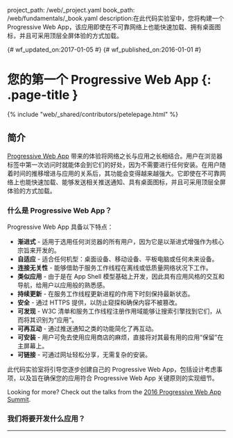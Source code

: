 project_path: /web/_project.yaml book_path: /web/fundamentals/_book.yaml description:在此代码实验室中，您将构建一个 Progressive Web App，该应用即使在不可靠网络上也能快速加载、拥有桌面图标，并且可采用顶层全屏体验的方式加载。

{# wf_updated_on:2017-01-05 #} {# wf_published_on:2016-01-01 #}

# 您的第一个 Progressive Web App {: .page-title }

{% include "web/_shared/contributors/petelepage.html" %}

## 简介

[Progressive Web App](/web/progressive-web-apps) 带来的体验将网络之长与应用之长相结合。用户在浏览器标签中第一次访问时就能体会到它们的好处，因为不需要进行任何安装。在用户随着时间的推移增进与应用的关系后，其功能会变得越来越强大。它即使在不可靠网络上也能快速加载、能够发送相关推送通知、具有桌面图标，并且可采用顶层全屏体验的方式加载。

### 什么是 Progressive Web App？

Progressive Web App 具备以下特点：

* **渐进式** - 适用于选用任何浏览器的所有用户，因为它是以渐进式增强作为核心宗旨来开发的。
* **自适应** - 适合任何机型：桌面设备、移动设备、平板电脑或任何未来设备。
* **连接无关性** - 能够借助于服务工作线程在离线或低质量网络状况下工作。
* **类似应用** - 由于是在 App Shell 模型基础上开发，因此具有应用风格的交互和导航，给用户以应用般的熟悉感。
* **持续更新** - 在服务工作线程更新进程的作用下时刻保持最新状态。
* **安全** - 通过 HTTPS 提供，以防止窥探和确保内容不被篡改。
* **可发现** - W3C 清单和服务工作线程注册作用域能够让搜索引擎找到它们，从而将其识别为“应用”。
* **可再互动** - 通过推送通知之类的功能简化了再互动。
* **可安装** - 用户可免去使用应用商店的麻烦，直接将对其最有用的应用“保留”在主屏幕上。
* **可链接** - 可通过网址轻松分享，无需复杂的安装。

此代码实验室将引导您逐步创建自己的 Progressive Web App，包括设计考虑事项，以及旨在确保您的应用符合 Progressive Web App 关键原则的实现细节。<aside class="key-point">

<p>Looking for more? Check out the talks from the  <a href="https://www.youtube.com/playlist?list=PLNYkxOF6rcIAWWNR_Q6eLPhsyx6VvYjVb">2016 Progressive Web App Summit</a>.</p>

</aside> 

### 我们将要开发什么应用？

<table>
  <p>
    <tr>
      <td colspan="1" rowspan="1">
        </p>

<p>In this codelab, you're going to build a Weather web app using Progressive Web App techniques. Your app will:</p>

        
        <ul>
          
<li>Utilize and demonstrate the above principles of Progressive Web Apps.</li>
<li>Use live weather data.</li>
          
          <li>
            
<p>Provide app-like interactions to allow the user to add cities.</p>
</td><td colspan="1" rowspan="1">
              </li> </ul>

<p><img src="img/166c3b4982e4a0ad.png" alt="166c3b4982e4a0ad.png"></p>

              
              <p>
                </td> </tr>
              </p></table> 
              
              <h3>
                您将学习的内容
              </h3>
              
              <ul>
                <li>
                  <strong>渐进式</strong> - 我们将自始至终使用渐进式增强。
                </li>
                <li>
                  <strong>自适应</strong> - 我们将确保它适合任何机型。
                </li>
                <li>
                  <strong>连接</strong>无关性 - 我们将通过服务工作线程缓存 App Shell。
                </li>
              </ul>
              
              <h3>
                您需具备的条件
              </h3>
              
              <ul>
                <li>
                  如何利用“App Shell”方法设计和构建应用
                </li>
                <li>
                  如何让您的应用能够离线工作
                </li>
                <li>
                  <a href="https://github.com/googlecodelabs/your-first-pwapp/archive/master.zip">The sample code</a>
                </li>
                <li>
                  A text editor
                </li>
                <li>
                  Basic knowledge of HTML, CSS, JavaScript, and <a href="https://developer.chrome.com/devtools">Chrome DevTools</a>
                </li>
              </ul>
              
              <p>
                在此代码实验室中，您将会利用 Progressive Web App 技术来开发一款天气网络应用。 我们来看看 Progressive Web App 的属性：
              </p>
              
              <h2>
                设置
              </h2>
              
              <h3>
                下载代码
              </h3>
              
              <p>
                此代码实验室重点介绍 Progressive Web App。这里不详细介绍无关的概念和代码块，也不提供这些内容供您简单复制和粘贴。
              </p>
              
              <p>
                <a href="https://github.com/googlecodelabs/your-first-pwapp/archive/master.zip">Download source code</a>
              </p>
              
              <p>
                Unpack the downloaded zip file. This will unpack a root folder (<code>your-first-pwapp-master</code>), which contains one folder for each step of this codelab, along with all of the resources you will need.
              </p>
              
              <p>
                解压下载的 zip 文件。这将解压根文件夹 (<code>your-first-pwapp-master</code>)，其中包含此代码实验室的每个步骤的对应文件夹，以及您需要的所有资源。
              </p>
              
              <h3>
                安装并验证网络服务器
              </h3>
              
              <p>
                <code>step-NN</code> 文件夹包含此代码实验室的每个步骤所需的结束状态。这些文件夹供您参考。我们将在一个名为 <code>work</code> 的目录中完成所有的编码工作。
              </p>
              
              <p>
                <a href="https://chrome.google.com/webstore/detail/web-server-for-chrome/ofhbbkphhbklhfoeikjpcbhemlocgigb">Install Web Server for Chrome</a>
              </p>
              
              <p>
                After installing the Web Server for Chrome app, click on the Apps shortcut on the bookmarks bar:
              </p>
              
              <p>
                <img src="img/9efdf0d1258b78e4.png" alt="9efdf0d1258b78e4.png" />
              </p><aside class="key-point">

<p>More help:  <a href="https://support.google.com/chrome_webstore/answer/3060053">Add and open Chrome apps</a></p>

</aside> 
              
              <p>
                In the ensuing window, click on the Web Server icon:
              </p>
              
              <p>
                <img src="img/dc07bbc9fcfe7c5b.png" alt="dc07bbc9fcfe7c5b.png" />
              </p>
              
              <p>
                You'll see this dialog next, which allows you to configure your local web server:
              </p>
              
              <p>
                <img src="img/433870360ad308d4.png" alt="433870360ad308d4.png" />
              </p>
              
              <p>
                Click the <strong>choose folder</strong> button, and select the <code>work</code> folder. This will enable you to serve your work in progress via the URL highlighted in the web server dialog (in the <strong>Web Server URL(s)</strong> section).
              </p>
              
              <p>
                点击 <strong>choose folder</strong> 按钮，然后选择 <code>work</code> 文件夹。这样您就可以通过网络服务器对话框（在 <strong>Web Server URL(s)</strong> 部分）中突出显示的网址为正在进行的工作提供支持。
              </p>
              
              <p>
                <img src="img/39b4e0371e9703e6.png" alt="39b4e0371e9703e6.png" />
              </p>
              
              <p>
                Then stop and restart the server by sliding the toggle labeled "Web Server: STARTED" to the left and then back to the right.
              </p>
              
              <p>
                <img src="img/daefd30e8a290df5.png" alt="daefd30e8a290df5.png" />
              </p>
              
              <p>
                Now visit your work site in your web browser (by clicking on the highlighted Web Server URL) and you should see a page that looks like this:
              </p>
              
              <p>
                <img src="img/aa64e93e8151b642.png" alt="aa64e93e8151b642.png" />
              </p>
              
              <p>
                This app is not yet doing anything interesting - so far, it's just a minimal skeleton with a spinner we're using to verify your web server functionality. We'll add functionality and UI features in subsequent steps.
              </p><aside class="key-point">

<p>From this point forward, all testing/verification (e.g. the<strong> Test It Out</strong> sections in subsequent steps) should be performed using this web server setup.</p>

</aside> 
              
              <h2>
                构建 App Shell
              </h2>
              
              <h3>
                什么是 App Shell？
              </h3>
              
              <p>
                显然，此应用还没有做任何有趣的事情 - 目前，它只是一个最小的主干，我们使用其中的微调框验证网络服务器的功能。我们会在接下来的步骤中添加功能和 UI 功能。
              </p>
              
              <p>
                App Shell 是驱动 Progressive Web App 用户界面所需的最小的 HTML、CSS 和 JavaScript，是确保获得可靠而又出色性能的组件之一。它的第一次加载速度非常快，并且能够立即缓存。“缓存”意味着 Shell 文件一旦通过网络完成加载，就会保存到本地设备中。以后每当用户打开应用时，就会自动从本地设备的缓存中打开 Shell 文件，这样应用就能超快启动。
              </p>
              
              <p>
                App Shell 架构将核心应用基础架构和 UI 与数据分离。所有 UI 和基础架构都利用服务工作线程缓存在本地，这样在后续加载时，Progressive Web App 只需检索必要的数据，而不必加载所有内容。
              </p>
              
              <p>
                <img src="img/156b5e3cc8373d55.png" alt="156b5e3cc8373d55.png" />
              </p>
              
              <p>
                换个说法，App Shell 就类似于您在开发本机应用时需要向应用商店发布的一组代码。它是让您的应用成功起步所需的核心组件，但可能并不包含数据。
              </p>
              
              <h3>
                为何采用 App Shell 架构？
              </h3>
              
              <p>
                采用 App Shell 架构可令您专注于提高速度，从而赋予您的 Progressive Web App 类似于本机应用的特性：即时加载和定期更新，并且根本无需借助应用商店。
              </p>
              
              <h3>
                设计 App Shell
              </h3>
              
              <p>
                第一步是将设计细分成其核心组件。
              </p>
              
              <p>
                问问自己：
              </p>
              
              <ul>
                <li>
                  Chrome 52 或更高版本
                </li>
                <li>
                  <a href="https://chrome.google.com/webstore/detail/web-server-for-chrome/ofhbbkphhbklhfoeikjpcbhemlocgigb">Web Server for Chrome</a>，或者使用您自己选择的网络服务器
                </li>
                <li>
                  示例代码
                </li>
              </ul>
              
              <p>
                我们将创建一个天气应用，将其作为我们的第一个 Progressive Web App。其关键组件将包括：
              </p>
              
              <table>
                <p>
                  <tr>
                    <td colspan="1" rowspan="1">
                      </p> 
                      
                      <ul>
                        
<li>Header with a title, and add/refresh buttons</li>
<li>Container for forecast cards</li>
<li>A forecast card template</li>
<li>A dialog box for adding new cities</li>
                        
                        <li>
                          
<p>A loading indicator</p>
</td><td colspan="1" rowspan="1">
                            </li> </ul>

<p><img src="img/166c3b4982e4a0ad.png" alt="166c3b4982e4a0ad.png"></p>

                            
                            <p>
                              </td> </tr>
                            </p></table> 
                            
                            <p>
                              设计更复杂的应用时，首次加载所不需要的内容可稍后请求，然后缓存起来以供日后使用。例如，我们可以将“New City”对话框的加载推迟到完成了首次加载体验并且有一些空闲周期之时。
                            </p>
                            
                            <h2>
                              实现 App Shell
                            </h2>
                            
                            <p>
                              启动任何项目都有多种方法，我们一般建议使用 Web Starter Kit。但在此情况下，为使我们的项目尽可能简单并侧重于 Progressive Web App，我们为您提供了所需的全部资源。
                            </p>
                            
                            <h3>
                              为 App Shell 创建 HTML
                            </h3>
                            
                            <p>
                              现在，我们将添加在<a href="/web/fundamentals/getting-started/your-first-progressive-web-app/step-01">构建 App Shell</a>中讨论过的核心组件。
                            </p>
                            
                            <p>
                              切记，关键组件将包括：
                            </p>
                            
                            <ul>
                              <li>
                                哪些内容需要立即呈现在屏幕上？
                              </li>
                              <li>
                                还有哪些其他 UI 组件对我们的应用很重要？
                              </li>
                              <li>
                                App Shell 需要哪些支持资源？例如图像、JavaScript、样式等。
                              </li>
                              <li>
                                A dialog for adding new cities
                              </li>
                              <li>
                                A loading indicator
                              </li>
                            </ul>
                            
                            <p>
                              <code>work</code> 目录中已有的 <code>index.html</code> 文件类似于以下内容（这是实际内容的子集，请不要将此代码复制到您的文件中）：
                            </p>
                            
                            <pre><code>&lt;!DOCTYPE html&gt;
&lt;html&gt;
&lt;head&gt;
  &lt;meta charset="utf-8"&gt;
  &lt;meta http-equiv="X-UA-Compatible" content="IE=edge"&gt;
  &lt;meta name="viewport" content="width=device-width, initial-scale=1.0"&gt;
  &lt;title&gt;Weather PWA&lt;/title&gt;
  &lt;link rel="stylesheet" type="text/css" href="styles/inline.css"&gt;
&lt;/head&gt;
&lt;body&gt;
  &lt;header class="header"&gt;
    &lt;h1 class="header__title"&gt;Weather PWA&lt;/h1&gt;
    &lt;button id="butRefresh" class="headerButton"&gt;&lt;/button&gt;
    &lt;button id="butAdd" class="headerButton"&gt;&lt;/button&gt;
  &lt;/header&gt;

  &lt;main class="main"&gt;
    &lt;div class="card cardTemplate weather-forecast" hidden&gt;
    . . .
    &lt;/div&gt;
  &lt;/main&gt;

  &lt;div class="dialog-container"&gt;
  . . .
  &lt;/div&gt;

  &lt;div class="loader"&gt;
    &lt;svg viewBox="0 0 32 32" width="32" height="32"&gt;
      &lt;circle id="spinner" cx="16" cy="16" r="14" fill="none"&gt;&lt;/circle&gt;
    &lt;/svg&gt;
  &lt;/div&gt;

  &lt;!-- Insert link to app.js here --&gt;
&lt;/body&gt;
&lt;/html&gt;
</code></pre>
                            
                            <p>
                              请注意，默认情况下，加载器可见。这可以确保用户在网页加载时立即看到加载器，从而让他们清楚地知道，内容正在加载。
                            </p>
                            
                            <p>
                              为节省时间，我们已经创建了样式表供您使用。
                            </p><aside class="key-point">

<p>We've given you the markup and styles to save you some time and make sure you're starting on a solid foundation. In the next section, you'll have an opportunity to write your own code.</p>

</aside> 
                            
                            <h3>
                              连接关键 JavaScript 应用代码
                            </h3>
                            
                            <p>
                              既然 UI 已大部分准备就绪，现在可以着手连接代码，让一切运转起来。与 App Shell 的其余部分一样，对于哪些代码需要成为关键体验的组成部分，以及哪些代码可以延后加载，要有清醒的认识。
                            </p>
                            
                            <p>
                              您的工作目录同时已包含应用代码 (<code>scripts/app.js</code>)，您将在其中找到以下内容：
                            </p>
                            
                            <ul>
                              <li>
                                标头，其中包含标题和添加/刷新按钮
                              </li>
                              <li>
                                预报卡片容器
                              </li>
                              <li>
                                预报卡片模板
                              </li>
                              <li>
                                用于添加新城市的对话框
                              </li>
                              <li>
                                加载指示器
                              </li>
                              <li>
                                Some fake data (<code>initialWeatherForecast</code>) you can use to quickly test how things render.
                              </li>
                            </ul>
                            
                            <h3>
                              测试
                            </h3>
                            
                            <p>
                              既然您已添加了核心 HTML、样式和 JavaScript，是时候试用一下应用了。
                            </p>
                            
                            <p>
                              为了了解虚假天气数据是如何渲染的，请取消对您的 <code>index.html</code> 文件底部的以下行的注释：
                            </p>
                            
                            <pre><code>&lt;!--&lt;script src="scripts/app.js" async&gt;&lt;/script&gt;--&gt;
</code></pre>
                            
                            <p>
                              接下来，取消对您的 <code>app.js</code> 文件底部的以下行的注释：
                            </p>
                            
                            <pre><code>// app.updateForecastCard(initialWeatherForecast);
</code></pre>
                            
                            <p>
                              重新加载您的应用。结果会是格式完美（尽管虚假，您可以按日期分辨）预报卡片，其中已禁用微调框，如下所示：
                            </p>
                            
                            <p>
                              <img src="img/166c3b4982e4a0ad.png" alt="166c3b4982e4a0ad.png" />
                            </p>
                            
                            <p>
                              <a href="https://weather-pwa-sample.firebaseapp.com/step-04/">链接</a>
                            </p>
                            
                            <p>
                              对其进行测试并验证它可以如期工作后，您就可以重新使用虚假数据移除对 <code>app.updateForecastCard</code> 的调用了。我们只有在确保所有事情都能如期工作时才需要它。
                            </p>
                            
                            <h2>
                              从快速首次加载开始
                            </h2>
                            
                            <p>
                              Progressive Web App 应启动迅速，并且立即就能使用。在目前状态下，我们的天气应用虽启动迅速，却无法使用，因为没有任何数据。我们可以发出 AJAX 请求来获取该数据，但那会额外增加一个请求，使首次加载时间变得更长。可以改为在首次加载时提供真实数据。
                            </p>
                            
                            <h3>
                              注入天气预报数据
                            </h3>
                            
                            <p>
                              在此代码实验室中，我们将模拟服务器将天气预报直接注入 JavaScript 中，但在生产应用中，最新天气预报数据将由服务器根据用户的 IP 地址地理定位进行注入。
                            </p>
                            
                            <p>
                              代码已经包含我们即将注入的数据。这就是我们之前的步骤中使用的 <code>initialWeatherForecast</code>。
                            </p>
                            
                            <h3>
                              区分首次运行
                            </h3>
                            
                            <p>
                              但我们如何知道何时显示这些信息，因为未来加载时天气应用将从缓存中获取，届时这些信息可能不再相关？如果用户在后续访问时加载应用，他们可能已改换城市，因此我们需要加载的是这些城市的信息，而不一定是他们查询过的第一个城市。
                            </p>
                            
                            <p>
                              用户首选项（比如用户订阅的城市列表）应利用 IndexedDB 或其他快速存储机制存储在本地。为尽可能简化此代码实验室，我们使用了 <a href="https://developer.mozilla.org/en-US/docs/Web/API/Window/localStorage">localStorage</a>，但它并非生产应用的理想选择，因为它是一种封闭的同步存储机制，在某些设备上可能会运行得非常缓慢。
                            </p><aside class="key-point">

<p><strong>Extra Credit</strong>: Replace <code>localStorage</code> implementation with  <a href="https://www.npmjs.com/package/idb">idb</a>, check out  <a href="https://github.com/localForage/localForage">localForage</a> as a simple wrapper to idb.</p>

</aside> 
                            
                            <p>
                              首先，让我们添加必要的代码来保存用户首选项。请在您的代码中找到以下 TODO 注释。
                            </p>
                            
                            <pre><code>  // TODO add saveSelectedCities function here
</code></pre>
                            
                            <p>
                              并在注释下方添加以下代码。
                            </p>
                            
                            <pre><code>  // Save list of cities to localStorage.
  app.saveSelectedCities = function() {
    var selectedCities = JSON.stringify(app.selectedCities);
    localStorage.selectedCities = selectedCities;
  };
</code></pre>
                            
                            <p>
                              接下来，让我们添加启动代码，以检查用户是否保存了任何城市并渲染这些城市，或使用注入的数据。找到以下注释：
                            </p>
                            
                            <pre><code>  // TODO add startup code here
</code></pre>
                            
                            <p>
                              并在注释下方添加以下代码：
                            </p>
                            
                            <pre><code>/************************************************************************
   *

   * Code required to start the app
   *
   * NOTE:To simplify this codelab, we've used localStorage.
   *   localStorage is a synchronous API and has serious performance
   *   implications.It should not be used in production applications!
   *   Instead, check out IDB (https://www.npmjs.com/package/idb) or
   *   SimpleDB (https://gist.github.com/inexorabletash/c8069c042b734519680c)
   ************************************************************************/

  app.selectedCities = localStorage.selectedCities;
  if (app.selectedCities) {
    app.selectedCities = JSON.parse(app.selectedCities);
    app.selectedCities.forEach(function(city) {
      app.getForecast(city.key, city.label);
    });
  } else {
    /* The user is using the app for the first time, or the user has not
     * saved any cities, so show the user some fake data.A real app in this
     * scenario could guess the user's location via IP lookup and then inject
     * that data into the page.
     */
    app.updateForecastCard(initialWeatherForecast);
    app.selectedCities = [
      {key: initialWeatherForecast.key, label: initialWeatherForecast.label}
    ];
    app.saveSelectedCities();
  }
</code></pre>
                            
                            <p>
                              启动代码会检查本地存储中是否存储了任何城市。如果存储了城市，它就会解析本地存储数据，然后为保存的每个城市显示预报卡片。如果没有存储城市，启动代码会使用虚假的预报数据，并将其保存为默认城市。
                            </p>
                            
                            <h3>
                              保存所选城市
                            </h3>
                            
                            <p>
                              最后，您需要修改“Add City”按钮处理程序，以便将所选的城市添加到本地存储。
                            </p>
                            
                            <p>
                              更新您的 <code>butAddCity</code> 点击处理程序，以便匹配以下代码：
                            </p>
                            
                            <pre><code>document.getElementById('butAddCity').addEventListener('click', function() {
    // Add the newly selected city
    var select = document.getElementById('selectCityToAdd');
    var selected = select.options[select.selectedIndex];
    var key = selected.value;
    var label = selected.textContent;
    if (!app.selectedCities) {
      app.selectedCities = [];
    }
    app.getForecast(key, label);
    app.selectedCities.push({key: key, label: label});
    app.saveSelectedCities();
    app.toggleAddDialog(false);
  });
</code></pre>
                            
                            <p>
                              新添加的内容是 <code>app.selectedCities</code> 的初始化（如果他不存在），以及对 <code>app.selectedCities.push()</code> 和 <code>app.saveSelectedCities()</code> 的调用。
                            </p>
                            
                            <h3>
                              测试
                            </h3>
                            
                            <ul>
                              <li>
                                标头，其中包含标题和添加/刷新按钮
                              </li>
                              <li>
                                预报卡片容器
                              </li>
                              <li>
                                预报卡片模板
                              </li>
                            </ul>
                            
                            <p>
                              <a href="https://weather-pwa-sample.firebaseapp.com/step-05/">链接</a>
                            </p>
                            
                            <h2>
                              利用服务工作线程预缓存 App Shell
                            </h2>
                            
                            <p>
                              Progressive Web App 必须快速并且可安装，这意味着它们能够在在线、离线以及间歇性、慢速连接下工作。要实现此目标，我们需要利用服务工作线程缓存我们的 App Shell，让其始终都能快速而又可靠地投入使用。
                            </p>
                            
                            <p>
                              如果您不熟悉服务工作线程，可以通过阅读有关其作用、生命周期等内容的<a href="/web/fundamentals/primers/service-worker/">服务工作线程简介</a>来获取基本的了解。完成此代码实验室后，请务必查看<a href="https://goo.gl/jhXCBy">调试服务工作线程代码实验室</a>，了解有关如何使用服务工作线程的详细信息。
                            </p>
                            
                            <p>
                              应将通过服务工作线程提供的功能视为渐进式增强功能，仅在得到浏览器支持时添加。例如，您可以通过为您的应用缓存 App Shell 和数据，使其即便在网络不可用时仍然可用。不支持服务工作线程时，不会调用离线代码，用户只能获得基础体验。利用功能检测来提供渐进式增强功能的开销很小，在不支持该功能的旧浏览器上它也不会中断运行。
                            </p><aside class="key-point">

<p><strong>Remember</strong>: Service worker functionality is only available on pages that are accessed via HTTPS (<a href="http://localhost">http://localhost</a> and equivalents will also work, to facilitate testing). To learn about the rationale behind this restriction check out  <a href="http://www.chromium.org/Home/chromium-security/prefer-secure-origins-for-powerful-new-features">Prefer Secure Origins For Powerful New Features</a> from the Chromium team.</p>

</aside> 
                            
                            <h3>
                              在服务工作线程可用时注册它
                            </h3>
                            
                            <p>
                              使应用离线工作的第一步是注册一个服务工作线程，即一个无需打开网页或用户交互便可实现后台功能的脚本。
                            </p>
                            
                            <p>
                              注册需要执行两个简单的步骤：
                            </p>
                            
                            <ol start="1">
                              <li>
                                让浏览器将 JavaScript 文件注册为服务工作线程。
                              </li>
                              
                              <li>
                                创建包含此服务工作线程的 JavaScript 文件。
                              </li>
                            </ol>
                            
                            <p>
                              首先，我们需要检查浏览器是否支持服务工作线程，如果支持，则注册服务工作线程。将以下代码添加到 <code>app.js</code>（在 <code>// TODO add service worker code here</code> 注释之后）：
                            </p>
                            
                            <pre><code>  if ('serviceWorker' in navigator) {
    navigator.serviceWorker
             .register('./service-worker.js')
             .then(function() { console.log('Service Worker Registered'); });
  }
</code></pre>
                            
                            <h3>
                              缓存网站资产
                            </h3>
                            
                            <p>
                              注册服务工作线程后，用户首次访问页面时将会触发安装事件。在此事件处理程序内，我们将缓存应用所需的全部资产。
                            </p><aside class="warning">

<p>The code below must NOT be used in production, it covers only the most basic use cases and it's easy to get yourself into a state where your app shell will never update. Be sure to review the section below that discusses the pitfalls of this implementation and how to avoid them.</p>

</aside> 
                            
                            <p>
                              触发服务工作线程时，它应打开 <a href="https://developer.mozilla.org/en-US/docs/Web/API/Cache">caches</a> 对象并为其填充加载 App Shell 所需的资产。在应用的根文件夹（应为 <code>your-first-pwapp-master/work</code> 目录）中创建名为 <code>service-worker.js</code> 的文件。这个文件之所以必须位于应用的根文件夹内，是因为服务工作线程的作用域由该文件所在的目录定义。将此代码添加到新建的 <code>service-worker.js</code> 文件中：
                            </p>
                            
                            <pre><code>var cacheName = 'weatherPWA-step-6-1';
var filesToCache = [];

self.addEventListener('install', function(e) {
  console.log('[ServiceWorker] Install');
  e.waitUntil(
    caches.open(cacheName).then(function(cache) {
      console.log('[ServiceWorker] Caching app shell');
      return cache.addAll(filesToCache);
    })
  );
});
</code></pre>
                            
                            <p>
                              首先，我们需要通过 <code>caches.open()</code> 打开缓存并提供一个缓存名称。提供缓存名称可让我们对文件进行版本控制，或将数据与 App Shell 分开，以便我们能轻松地更新某个数据，而不会影响其他数据。
                            </p>
                            
                            <p>
                              缓存打开后，我们便可调用 <code>cache.addAll()</code>，这个带有网址列表参数的方法随即从服务器获取文件，并将响应添加到缓存内。遗憾的是，<code>cache.addAll()</code> 具有原子性，如果任何一个文件失败，整个缓存步骤也将失败！
                            </p>
                            
                            <p>
                              好的，让我们开始了解如何使用 DevTools 了解和调试服务工作线程。重新加载页面之前，打开 DevTools，转至 __Application __面板的 __Service Worker __窗格。它看上去应该像下面这样。
                            </p>
                            
                            <p>
                              <img src="img/ed4633f91ec1389f.png" alt="ed4633f91ec1389f.png" />
                            </p>
                            
                            <p>
                              如果您看到类似于这样的空白页面，就表示当前打开的页面没有注册服务工作线程。
                            </p>
                            
                            <p>
                              现在，重新加载页面。Service Worker 窗格现在应该像下面这样。
                            </p>
                            
                            <p>
                              <img src="img/bf15c2f18d7f945c.png" alt="bf15c2f18d7f945c.png" />
                            </p>
                            
                            <p>
                              如果您看到类似的信息，就表示页面正在运行服务工作线程。
                            </p>
                            
                            <p>
                              现在，我们简要插入一点其他内容，说明您在开发服务工作线程时可能会遇到的 Gotcha。为了说明这一问题，让我们在 <code>service-worker.js</code> 文件中的 <code>install</code> 侦听器下面添加 <code>activate</code> 事件侦听器。
                            </p>
                            
                            <pre><code>self.addEventListener('activate', function(e) {
  console.log('[ServiceWorker] Activate');
});
</code></pre>
                            
                            <p>
                              <code>activate</code> 事件会在服务工作线程启动时触发。
                            </p>
                            
                            <p>
                              打开 DevTools Console，重新加载页面，切换到 Application 面板中的 Service Worker 窗格，然后点击激活的服务工作线程上的 Inspect。您预期会看到 <code>[ServiceWorker] Activate</code> 消息记录到控制台，但并没有发生。请查看 Service Worker 窗格，您会看到新的服务工作线程（包含激活事件侦听器）处于“等待”状态。
                            </p>
                            
                            <p>
                              <img src="img/1f454b6807700695.png" alt="1f454b6807700695.png" />
                            </p>
                            
                            <p>
                              从根本上说，只要页面有打开的标签，以前的服务工作线程就会继续控制页面。因此，您 <em>可以</em> 关闭然后重新打开页面，或者按 __skipWaiting __按钮，但是更长期的解决方案只需启用 DevTools 的 Service Worker 窗格上的 __Update on Reload __复选框。如果启用此复选框，服务工作线程会在每次页面重新加载时强制更新。
                            </p>
                            
                            <p>
                              现在启用 __update on reload __复选框，并重新加载页面，以确认新的服务工作线程被激活。
                            </p>
                            
                            <p>
                              <strong>Note: __ 您可能会在 Application 面板的 Service Worker 窗格中发到一个错误（类似于以下内容），</strong>完全可以__忽略此错误。
                            </p>
                            
                            <p>
                              <img src="img/b1728ef310c444f5.png" alt="b1728ef310c444f5.png" />
                            </p>
                            
                            <p>
                              有关在 DevTools 中检查和调试服务工作线程的内容结束。我们稍后将向您展示更多技巧。让我们继续开发您的应用。
                            </p>
                            
                            <p>
                              我们来展开 <code>activate</code> 事件侦听器，添加以下逻辑来更新缓存。更新您的代码以匹配以下代码。
                            </p>
                            
                            <pre><code>self.addEventListener('activate', function(e) {
  console.log('[ServiceWorker] Activate');
  e.waitUntil(
    caches.keys().then(function(keyList) {
      return Promise.all(keyList.map(function(key) {
        if (key !== cacheName) {
          console.log('[ServiceWorker] Removing old cache', key);
          return caches.delete(key);
        }
      }));
    })
  );
  return self.clients.claim();
});
</code></pre>
                            
                            <p>
                              此代码可以确保您的服务工作线程在任何 App Shell 文件更改时更新其缓存。为了使其工作，您需要在服务工作线程文件的顶部增加 <code>cacheName</code> 变量。
                            </p>
                            
                            <p>
                              最后一句修复了您可能会在以下（可选）信息框中读取的极端情况。
                            </p><aside class="key-point">

<p>When the app is complete, <code>self.clients.claim()</code> fixes a corner case in which the app wasn't returning the latest data. You can reproduce the corner case by commenting out the line below and then doing the following steps: 1) load app for first time so that the initial New York City data is shown 2) press the refresh button on the app 3) go offline 4) reload the app. You expect to see the newer NYC data, but you actually see the initial data. This happens because the service worker is not yet activated. <code>self.clients.claim()</code> essentially lets you activate the service worker faster.</p>

</aside> 
                            
                            <p>
                              最后，让我们更新 App Shell 所需的文件列表。在数组中，我们需要加入应用所需的全部文件，包括图像、JavaScript、样式表等。在接近 <code>service-worker.js</code> 文件顶部的地方，使用以下代码替换 <code>var filesToCache = [];</code>：
                            </p>
                            
                            <pre><code>var filesToCache = [
  '/',
  '/index.html',
  '/scripts/app.js',
  '/styles/inline.css',
  '/images/clear.png',
  '/images/cloudy-scattered-showers.png',
  '/images/cloudy.png',
  '/images/fog.png',
  '/images/ic_add_white_24px.svg',
  '/images/ic_refresh_white_24px.svg',
  '/images/partly-cloudy.png',
  '/images/rain.png',
  '/images/scattered-showers.png',
  '/images/sleet.png',
  '/images/snow.png',
  '/images/thunderstorm.png',
  '/images/wind.png'
];
</code></pre><aside class="key-point">

<p>Be sure to include all permutations of file names, for example our app is served from <code>index.html</code>, but it may also be requested as <code>/</code> since the server sends <code>index.html</code> when a root folder is requested. You could deal with this in the <code>fetch</code> method, but it would require special casing which may become complex.</p>

</aside> 
                            
                            <p>
                              我们的应用现在还不能离线运行。我们虽已缓存了 App Shell 组件，但仍需从本地缓存加载它们。
                            </p>
                            
                            <h3>
                              从缓存提供 App Shell
                            </h3>
                            
                            <p>
                              服务工作线程提供了拦截 Progressive Web App 发出的请求并在服务工作线程内对它们进行处理的能力。这意味着我们可以决定想要如何处理请求，并可提供我们自己的已缓存响应。
                            </p>
                            
                            <p>
                              例如：
                            </p>
                            
                            <pre><code>self.addEventListener('fetch', function(event) {
  // Do something interesting with the fetch here
});
</code></pre>
                            
                            <p>
                              现在让我们从缓存提供 App Shell。将以下代码添加到 <code>service-worker.js</code> 文件的底部：
                            </p>
                            
                            <pre><code>self.addEventListener('fetch', function(e) {
  console.log('[ServiceWorker] Fetch', e.request.url);
  e.respondWith(
    caches.match(e.request).then(function(response) {
      return response || fetch(e.request);
    })
  );
});
</code></pre>
                            
                            <p>
                              <code>caches.match()</code> 会由内而外对触发<a href="https://developer.mozilla.org/en-US/docs/Web/API/Fetch_API">抓取</a>事件的网络请求进行评估，并检查以确认它是否位于缓存内。它随即使用已缓存版本作出响应，或者利用 <code>fetch</code> 从网络获取一个副本。<code>response</code> 通过 <code>e.respondWith()</code> 传回至网页。
                            </p><aside class="warning">

<p>If you're not seeing the <code>[ServiceWorker]</code> logging in the console, be sure you've changed the <code>cacheName</code> variable and that you're inspecting the right service worker by opening the Service Worker pane in the Applications panel and clicking <strong>inspect</strong> on the running service worker. If that doesn't work, see the section on Tips for testing live service workers.</p>

</aside> 
                            
                            <h3>
                              测试
                            </h3>
                            
                            <p>
                              您的应用现在可以离线运行了！我们来试一试。
                            </p>
                            
                            <p>
                              重新加载页面，然后转至 DevTools 的 <strong>Application</strong> 面板的 <strong>Cache Storage</strong> 窗格。展开这个部分，您会看到左侧列出的 App Shell 缓存的名称。当您点击 App Shell 缓存后，可以看到它当前缓存的所有资源。
                            </p>
                            
                            <p>
                              <img src="img/ab9c361527825fac.png" alt="ab9c361527825fac.png" />
                            </p>
                            
                            <p>
                              现在，我们测试一下离线模式。返回到 DevTools 的 <strong>Service Worker</strong> 窗格，然后启用 <strong>Offline</strong> 复选框。启用后，您应看到 <strong>Network</strong> 面板标签旁边显示很小的黄色警告图标。这表示您处于离线状态。
                            </p>
                            
                            <p>
                              <img src="img/7656372ff6c6a0f7.png" alt="7656372ff6c6a0f7.png" />
                            </p>
                            
                            <p>
                              重新加载页面... 这样就可以了！至少差不多了。请注意它加载初始（虚假）天气数据的方式。
                            </p>
                            
                            <p>
                              <img src="img/8a959b48e233bc93.png" alt="8a959b48e233bc93.png" />
                            </p>
                            
                            <p>
                              请查看 <code>app.getForecast()</code> 中的 <code>else</code> 语句，了解应用能够加载虚假数据的原因。
                            </p>
                            
                            <p>
                              下一步就是修改应用和服务工作线程逻辑，以便能够缓存天气数据，并在应用处于离线状态时从缓存中返回最新数据。
                            </p>
                            
                            <p>
                              <strong>提示：</strong> 要开始刷新和清除已保存的所有数据（localStoarge、indexedDB 数据、缓存文件）以及移除任何服务工作线程，请使用 Application 标签中的 Clear storage 窗格。
                            </p>
                            
                            <p>
                              <a href="https://weather-pwa-sample.firebaseapp.com/step-06/">链接</a>
                            </p>
                            
                            <h3>
                              注意边缘情况
                            </h3>
                            
                            <p>
                              如前所述，由于存在许多未处理的边缘情况，这些代码<strong>不得在生产环境中使用</strong>。
                            </p>
                            
                            <h4>
                              缓存取决于为每次更改更新缓存键
                            </h4>
                            
                            <p>
                              例如，此缓存方法要求您在每一次内容发生更改时更新缓存键，否则将不会更新缓存，而将提供旧内容。因此，在处理项目时，请务必在每次发生内容更改时更改缓存键！
                            </p>
                            
                            <h4>
                              要求在每次发生更改时重新下载所有内容
                            </h4>
                            
                            <p>
                              另一个缺点是，每次文件发生更改时整个缓存都会失效，需要重新下载。这意味着，修正一个简单的单字符拼写错误都会使缓存失效，需要重新下载所有内容。根本没有任何效率可言。
                            </p>
                            
                            <h4>
                              浏览器缓存可能阻止服务工作线程缓存更新
                            </h4>
                            
                            <p>
                              这里还有一个重要注意事项。安装处理程序期间发出的 HTTPS 请求必须直接发送至网络，并且不从浏览器的缓存返回响应，这一点至关重要。否则，浏览器可能返回已缓存的旧版本，导致服务工作线程缓存实际上从未得到更新！
                            </p>
                            
                            <h4>
                              注意缓存优先策略在生产环境中的使用
                            </h4>
                            
                            <p>
                              我们的应用使用缓存优先策略，这会导致在返回任何已缓存内容的副本时都不会查询网络。尽管缓存优先策略易于实现，却可能在日后带来挑战。一旦缓存了主机页面和服务工作线程注册的副本，更改服务工作线程的配置可能变得极为困难（因为配置取决于其定义位置），并且您可能发现，自己部署的网站极难更新！
                            </p>
                            
                            <h4>
                              如何避免这些边缘情况？
                            </h4>
                            
                            <p>
                              那么我们如何避免这些边缘情况呢？使用 <a href="https://github.com/GoogleChrome/sw-precache">sw-precache</a> 之类的内容库，它能对过期内容实施精细控制，确保请求直接发送至网络，以及为您处理所有困难工作。
                            </p>
                            
                            <h3>
                              实时服务工作线程测试提示
                            </h3>
                            
                            <p>
                              调试服务工作线程可能是一项挑战，并且在涉及缓存的情况下，如果缓存未在您预期的时间进行更新，就可能变成一场更可怕的恶梦。典型服务工作线程生命周期和代码错误的双重夹击可能很快令您感到失望。但请不要失望。您可以利用一些工具来改善自己的处境。
                            </p>
                            
                            <h4>
                              开始刷新
                            </h4>
                            
                            <p>
                              在某些情况下，您可能会发现自己正在下载已缓存的数据或者内容没有如期更新。要清除已保存的所有数据（localStoarge、indexedDB 数据、缓存文件）以及移除任何服务工作线程，请使用 Application 标签中的 Clear storage 窗格。
                            </p>
                            
                            <p>
                              一些其他提示：
                            </p>
                            
                            <ul>
                              <li>
                                一个 <code>app</code> 对象，其中包含应用所需的一些关键信息。
                              </li>
                              <li>
                                标头中所有按钮 (<code>add/refresh</code>) 和“Add City”对话框中所有按钮 (<code>add/cancel</code>) 的事件侦听器。
                              </li>
                              <li>
                                一个用于添加或更新预报卡片的方法 (<code>app.updateForecastCard</code>)。
                              </li>
                              <li>
                                一个用于从 Firebase Public Weather API 获取最新天气预报数据的方法 (<code>app.getForecast</code>)。
                              </li>
                            </ul>
                            
                            <h2>
                              使用服务工作线程缓存预报数据
                            </h2>
                            
                            <p>
                              为您的数据选择正确的<a href="https://jakearchibald.com/2014/offline-cookbook/">缓存策略</a>至关重要，这取决于您的应用所提供数据的类型。例如，天气或股票价格之类的高时效性数据应尽可能频繁地更新，而头像图像或文章内容的更新则不必那么频繁。
                            </p>
                            
                            <p>
                              <a href="https://jakearchibald.com/2014/offline-cookbook/#cache-network-race">缓存优先于网络</a> 策略是适合我们的应用的理想策略。它会尽快将数据显示在屏幕上，然后在网络返回最新数据时更新数据。与网络优先于缓存相比，用户不必等到<a href="https://developer.mozilla.org/en-US/docs/Web/API/Fetch_API">抓取</a>超时，就能获得缓存的数据。
                            </p>
                            
                            <p>
                              缓存优先于网络意味着我们需要发起两个异步请求，一个发向缓存，一个发向网络。我们通过应用发出的网络请求不需要做多大的改动，但我们需要修改服务工作线程，以先缓存响应，然后再将其返回。
                            </p>
                            
                            <p>
                              在正常情况下，将返回缓存的数据，这几乎立即能够为应用提供其可以使用的最新数据。然后，在网络请求返回时，将使用来自网络的最新数据更新应用。
                            </p>
                            
                            <h3>
                              拦截网络请求并缓存响应
                            </h3>
                            
                            <p>
                              我们需要修改服务工作线程，以拦截发给 weather API 的请求，并将其响应存储在缓存内，这样我们就能在稍后方便地访问它们。采用缓存优先于网络策略时，我们期望网络响应成为“可信来源”，始终能够为我们提供最新信息。如果它无法做到，失败了也无关紧要，因为我们已经检索了应用内最新的缓存数据。
                            </p>
                            
                            <p>
                              让我们在服务工作线程中添加一个 <code>dataCacheName</code>，以便将应用数据与 App Shell 分离。更新 App Shell 并清除较旧缓存时，我们的数据将保持不变，可随时用于实现超快速加载。切记，如果未来您的数据格式发生变化，您需要相应的处理手段，并且需要确保 App Shell 和内容保持同步。
                            </p>
                            
                            <p>
                              向您的 <code>service-worker.js</code> 文件顶部添加下面一行：
                            </p>
                            
                            <pre><code>var dataCacheName = 'weatherData-v1';
</code></pre>
                            
                            <p>
                              接下来，更新 <code>activate</code> 事件处理程序，使其不会在清除 App Shell 缓存时删除数据缓存。
                            </p>
                            
                            <pre><code>if (key !== cacheName && key !== dataCacheName) {
</code></pre>
                            
                            <p>
                              最后，更新 <code>fetch</code> 事件处理程序，将发给 data API 的请求与其他请求分开处理。
                            </p>
                            
                            <pre><code>self.addEventListener('fetch', function(e) {
  console.log('[Service Worker] Fetch', e.request.url);
  var dataUrl = 'https://query.yahooapis.com/v1/public/yql';
  if (e.request.url.indexOf(dataUrl) &gt; -1) {
    /*
     * When the request URL contains dataUrl, the app is asking for fresh
     * weather data. In this case, the service worker always goes to the
     * network and then caches the response. This is called the "Cache then
     * network" strategy:
     * https://jakearchibald.com/2014/offline-cookbook/#cache-then-network
     */
    e.respondWith(
      caches.open(dataCacheName).then(function(cache) {
        return fetch(e.request).then(function(response){
          cache.put(e.request.url, response.clone());
          return response;
        });
      })
    );
  } else {
    /*
     * The app is asking for app shell files. In this scenario the app uses the
     * "Cache, falling back to the network" offline strategy:
     * https://jakearchibald.com/2014/offline-cookbook/#cache-falling-back-to-network
     */
    e.respondWith(
      caches.match(e.request).then(function(response) {
        return response || fetch(e.request);
      })
    );
  }
});
</code></pre>
                            
                            <p>
                              以上代码会拦截请求，并检查网址是否以 weather API 的地址开头。如果是，我们将使用<a href="https://developer.mozilla.org/en-US/docs/Web/API/Fetch_API">抓取</a>发出请求。返回请求后，我们的代码会打开缓存，克隆响应，将其存储在缓存内，最后将响应返回给原始请求者。
                            </p>
                            
                            <p>
                              我们的应用尚不能完全离线工作。我们已经实现了 App Shell 的缓存和检索，但尽管我们缓存了数据，应用也没有查看缓存来看看其中是否有任何天气数据。
                            </p>
                            
                            <h3>
                              发出请求
                            </h3>
                            
                            <p>
                              如前文所述，应用需要发起两个异步请求，一个发向缓存，一个发向网络。应用利用 <code>window</code> 中提供的 <code>caches</code> 对象来访问缓存和检索最新数据。这是“渐进式增强”的一个典范，因为可能并非所有浏览器都提供 <code>caches</code> 对象，即使没有该对象，网络请求仍应正常工作。
                            </p>
                            
                            <p>
                              为此，我们需要做的是：
                            </p>
                            
                            <ol start="1">
                              <li>
                                检查全局 <code>window</code> 对象中是否提供了 <code>caches</code> 对象。
                              </li>
                              
                              <li>
                                从缓存请求数据。
                              </li>
                            </ol>
                            
                            <ul>
                              <li>
                                首次运行时，您的应用应该会立即向用户显示来自 <code>initialWeatherForecast</code> 的预报。
                              </li>
                            </ul>
                            
                            <ol start="3">
                              <li>
                                从服务器请求数据。
                              </li>
                            </ol>
                            
                            <ul>
                              <li>
                                服务工作线程取消注册后，它可能仍存在于列表内，直至包含它的浏览器窗口关闭为止。
                              </li>
                              <li>
                                如果您的应用有多个窗口处于打开状态，则新服务工作线程在这些窗口都已重新加载并更新到最新服务工作线程后才会生效。
                              </li>
                            </ul>
                            
                            <h4>
                              从缓存获取数据
                            </h4>
                            
                            <p>
                              接下来，我们需要检查并确保 <code>caches</code> 对象存在，并从该对象请求最新数据。找到 <code>app.getForecast()</code> 中的 <code>TODO add cache logic here</code> 注释，然后在注释下方添加以下代码。
                            </p>
                            
                            <pre><code>    if ('caches' in window) {
      /*
       * Check if the service worker has already cached this city's weather
       * data. If the service worker has the data, then display the cached
       * data while the app fetches the latest data.
       */
      caches.match(url).then(function(response) {
        if (response) {
          response.json().then(function updateFromCache(json) {
            var results = json.query.results;
            results.key = key;
            results.label = label;
            results.created = json.query.created;
            app.updateForecastCard(results);
          });
        }
      });
    }
</code></pre>
                            
                            <p>
                              我们的天气应用现在会发出两个异步数据请求，一个从 <code>cache</code> 发出，一个通过 XHR 发出。如果缓存中有数据，将会返回响应并以极快的速度（几十微秒）渲染，并在 XHR 仍未完成时更新卡片。然后，在 XHR 响应时，将直接使用 weather API 的最新数据更新卡片。
                            </p>
                            
                            <p>
                              请注意缓存请求和 XHR 请求都以更新预报卡片的调用结束。应用如何知道它是否显示了最新数据？<code>app.updateForecastCard</code> 中的以下代码会处理这个问题：
                            </p>
                            
                            <pre><code>    var cardLastUpdatedElem = card.querySelector('.card-last-updated');
    var cardLastUpdated = cardLastUpdatedElem.textContent;
    if (cardLastUpdated) {
      cardLastUpdated = new Date(cardLastUpdated);
      // Bail if the card has more recent data then the data
      if (dataLastUpdated.getTime() &lt; cardLastUpdated.getTime()) {
        return;
      }
    }
</code></pre>
                            
                            <p>
                              每次更新卡片时，应用都会在卡片上隐藏的属性中存储数据的时间戳。仅当卡片上已经存在的时间戳晚于传递给函数的数据时，应用才会释放。
                            </p>
                            
                            <h3>
                              测试
                            </h3>
                            
                            <p>
                              现在应用应能完全离线运行了。保存两个城市，按应用上的 refresh 按钮获取最新的天气数据，然后转为离线状态并重新加载页面。
                            </p>
                            
                            <p>
                              转至 DevTools 的 <strong>Application</strong> 面板的 <strong>Cache Storage</strong> 窗格。展开这个部分，您会看到左侧列出的 App Shell 和数据缓存的名称。如果每个城市存储有数据，即可打开数据缓存。
                            </p>
                            
                            <p>
                              <img src="img/cf095c2153306fa7.png" alt="cf095c2153306fa7.png" />
                            </p>
                            
                            <p>
                              <a href="https://weather-pwa-sample.firebaseapp.com/step-07/">链接</a>
                            </p>
                            
                            <h2>
                              支持本机集成
                            </h2>
                            
                            <p>
                              没人愿意多此一举地在移动设备键盘上输入长长的网址。通过 Add To Home Screen 功能，您的用户可以像从应用商店安装本机应用那样，选择为其设备添加一个快捷链接，并且过程要顺畅得多。
                            </p>
                            
                            <h3>
                              适用于 Android 版 Chrome 的网络应用安装横幅和 Add To Home Screen
                            </h3>
                            
                            <p>
                              网络应用安装横幅让您的用户可以快速无缝地将您的网络应用添加到他们的主屏幕，简化了启动和返回应用的操作。添加应用安装横幅很轻松，Chrome 为您处理大部分的繁重工作。我们只需加入一个包含应用详细信息的网络应用清单文件。
                            </p>
                            
                            <p>
                              然后，Chrome 使用一组条件（包括使用服务工作线程、SSL 状态）和访问频率启发式算法来确定何时显示横幅。此外，用户还可通过 Chrome 中的“Add to Home Screen”菜单按钮手动添加它。
                            </p>
                            
                            <h4>
                              通过 <code>manifest.json</code> 文件声明应用清单
                            </h4>
                            
                            <p>
                              网络应用清单是一个简单的 JSON 文件，使您（开发者）能够控制在用户可能看到应用的区域（例如手机主屏幕）中如何向用户显示应用，指示用户可以启动哪些功能，更重要的是说明启动方法。
                            </p>
                            
                            <p>
                              利用网络应用清单，您的网络应用可以：
                            </p>
                            
                            <ul>
                              <li>
                                如果服务器请求仍未完成，则用缓存的数据更新应用。
                              </li>
                              <li>
                                Be launched in full-screen mode on Android with no URL bar
                              </li>
                              <li>
                                Control the screen orientation for optimal viewing
                              </li>
                              <li>
                                Define a "splash screen" launch experience and theme color for the site
                              </li>
                              <li>
                                Track whether you're launched from the home screen or URL bar
                              </li>
                            </ul>
                            
                            <p>
                              在您的 <code>work</code> 文件夹中创建名称为 <code>manifest.json</code> 的文件，并复制/粘贴以下内容：
                            </p>
                            
                            <pre><code>{
  "name": "Weather",
  "short_name": "Weather",
  "icons": [{
    "src": "images/icons/icon-128x128.png",
      "sizes": "128x128",
      "type": "image/png"
    }, {
      "src": "images/icons/icon-144x144.png",
      "sizes": "144x144",
      "type": "image/png"
    }, {
      "src": "images/icons/icon-152x152.png",
      "sizes": "152x152",
      "type": "image/png"
    }, {
      "src": "images/icons/icon-192x192.png",
      "sizes": "192x192",
      "type": "image/png"
    }, {
      "src": "images/icons/icon-256x256.png",
      "sizes": "256x256",
      "type": "image/png"
    }],
  "start_url": "/index.html",
  "display": "standalone",
  "background_color": "#3E4EB8",
  "theme_color": "#2F3BA2"
}
</code></pre>
                            
                            <p>
                              此清单支持一组适用于各种屏幕尺寸的图标。在编写此内容时，Chrome 和 Opera Mobile（支持网络应用清单的两个浏览器）不会使用像素小于 192px 的任何内容。
                            </p>
                            
                            <p>
                              跟踪应用如何启动的一个简单方式就是向 <code>start_url</code> 参数添加查询字符串，然后使用 Analytics Suite 跟踪查询字符串。如果您使用此方法，请记得更新 App Shell 缓存的文件列表，以确保缓存了带有查询字符串的文件。
                            </p>
                            
                            <h4>
                              将清单文件的相关信息告知浏览器
                            </h4>
                            
                            <p>
                              现在将以下行添加到 <code>index.html</code> 文件中的 <code>&lt;head&gt;</code> 元素底部：
                            </p>
                            
                            <pre><code>&lt;link rel="manifest" href="/manifest.json"&gt;
</code></pre>
                            
                            <h4>
                              最佳做法
                            </h4>
                            
                            <ul>
                              <li>
                                保存数据以便稍后快速访问。
                              </li>
                              <li>
                                使用来自服务器的最新数据更新应用。
                              </li>
                              <li>
                                Define icon sets for different density screens. Chrome will attempt to use the icon closest to 48dp, for example, 96px on a 2x device or 144px for a 3x device.
                              </li>
                              <li>
                                Remember to include an icon with a size that is sensible for a splash screen and don't forget to set the <code>background_color</code>.
                              </li>
                            </ul>
                            
                            <p>
                              深入阅读：
                            </p>
                            
                            <p>
                              <a href="/web/fundamentals/engage-and-retain/simplified-app-installs/">使用应用安装横幅</a>
                            </p>
                            
                            <h3>
                              适用于 iOS 版 Safari 的 Add to Home Screen 元素
                            </h3>
                            
                            <p>
                              在您的 <code>index.html</code> 中，向 <code>&lt;head&gt;</code> 元素底部添加以下代码：
                            </p>
                            
                            <pre><code>  &lt;!-- Add to home screen for Safari on iOS --&gt;
  &lt;meta name="apple-mobile-web-app-capable" content="yes"&gt;
  &lt;meta name="apple-mobile-web-app-status-bar-style" content="black"&gt;
  &lt;meta name="apple-mobile-web-app-title" content="Weather PWA"&gt;
  &lt;link rel="apple-touch-icon" href="images/icons/icon-152x152.png"&gt;
</code></pre>
                            
                            <h3>
                              适用于 Windows 平台的平铺图标
                            </h3>
                            
                            <p>
                              在您的 <code>index.html</code> 中，向 <code>&lt;head&gt;</code> 元素底部添加以下代码：
                            </p>
                            
                            <pre><code>  &lt;meta name="msapplication-TileImage" content="images/icons/icon-144x144.png"&gt;
  &lt;meta name="msapplication-TileColor" content="#2F3BA2"&gt;
</code></pre>
                            
                            <h3>
                              测试
                            </h3>
                            
                            <p>
                              在此部分中，我们将向您介绍测试网络应用清单的两种方式。
                            </p>
                            
                            <p>
                              第一种方式是 DevTools。打开 __Application __面板上的 __Manifest __窗格。如果您已正确添加清单信息，将会看到系统已将其解析并以人性化的形式显示在此窗格中。
                            </p>
                            
                            <p>
                              您还可以从此窗格中测试添加到主屏幕功能。点击 __Add to homescreen __按钮。您会在网址栏下方看到“add this site to your shelf”消息，如以下屏幕所示。
                            </p>
                            
                            <p>
                              <img src="img/cbfdd0302b611ab0.png" alt="cbfdd0302b611ab0.png" />
                            </p>
                            
                            <p>
                              移动应用的添加到主屏幕功能与桌面应用一样。如果您能在桌面应用中成功触发此提示，就肯定会知道移动用户可以将您的应用添加到他们的设备中。
                            </p>
                            
                            <p>
                              第二种测试方式通过 Web Server for Chrome 实现。通过这种方法，您向其他计算机提供了自己的本地开发服务器（在台式机或笔记本电脑上），然后您只能从真实的移动设备中访问自己的 Progressive Web App。
                            </p><aside class="warning">

<p>Opening up a port for remote access is handy for testing this step but may be blocked by your computer's firewall rules or network administrator. Opening ports for remote access is generally not a good thing to leave running on your computer. So, for security reasons, when you've completed testing this step, disable the <code>Accessible on local network</code> option and restart your web server.</p>

</aside> 
                            
                            <p>
                              在 Web Server for Chrome 配置对话框中，选择 <code>Accessible on local network</code> 选项：
                            </p>
                            
                            <p>
                              <img src="img/81347b12f83e4291.png" alt="81347b12f83e4291.png" />
                            </p>
                            
                            <p>
                              将网络服务器切换到 <code>STOPPED</code>，然后重新切换到 <code>STARTED</code>。您将会看到新的网址，可用于远程访问您的应用。
                            </p>
                            
                            <p>
                              现在，使用新网址从移动设备访问您的网站。
                            </p>
                            
                            <p>
                              如果使用这种测试方式，您会在控制台中看到服务工作线程错误，这是因为未通过 HTTPS 提供服务工作线程。
                            </p>
                            
                            <p>
                              在移动 Android 设备上使用 Chrome，尝试将应用添加到主屏幕并验证启动屏幕能否正确显示以及使用的图标是否正确。
                            </p>
                            
                            <p>
                              在 Safari 和 Internet Explorer 中，您还可以手动将应用添加到主屏幕。
                            </p>
                            
                            <p>
                              <a href="https://weather-pwa-sample.firebaseapp.com/step-08/">链接</a>
                            </p>
                            
                            <h2>
                              部署到一个安全主机，然后大功告成
                            </h2>
                            
                            <p>
                              最后一步是将我们的天气应用部署到一个支持 HTTPS 的服务器。如果您还没有此类服务器，可以采用一个绝对容易（并且免费）的方法，那就是使用 Firebase 托管的静态内容。它使用起来极其简便，通过 HTTPS 提供内容，并由全球 CDN 提供支持。
                            </p>
                            
                            <h3>
                              额外好处：缩小和内联 CSS
                            </h3>
                            
                            <p>
                              还有一点是您应该考虑的，那就是缩小关键样式并将它们直接内联到 <code>index.html</code> 中。<a href="/speed">PageSpeed Insights</a> 建议在请求的前 15k 字节中提供首屏内容。
                            </p>
                            
                            <p>
                              看一看在将所有内容内联的情况下可以将首次请求缩小多少。
                            </p>
                            
                            <p>
                              深入阅读：<a href="/speed/docs/insights/rules">PageSpeed Insights 规则</a>
                            </p><aside class="key-point">

<p>This step requires you to have  <a href="https://docs.npmjs.com/getting-started/installing-node">Node &#x26; NPM</a> installed on your system. If it's not, you can use any other hosting provider that supports HTTP<strong>S</strong>. We've used Firebase because it automatically redirects users from HTTP to HTTP<strong>S</strong>. If you use a different provider, be sure they're always redirects to HTTP<strong>S</strong>.</p>

</aside> 
                            
                            <h3>
                              部署至 Firebase
                            </h3>
                            
                            <p>
                              如果您从未接触过 Firebase，需要先创建您的帐户并安装一些工具。
                            </p>
                            
                            <ol start="1">
                              <li>
                                在 <a href="https://firebase.google.com/console/">https://firebase.google.com/console/</a> 上创建一个 Firebase 帐户
                              </li>
                              
                              <li>
                                通过 npm 安装 Firebase：<code>npm install -g firebase-tools</code>
                              </li>
                            </ol>
                            
                            <p>
                              创建帐户并登录后，便可随时进行部署！
                            </p>
                            
                            <ol start="1">
                              <li>
                                在 <a href="https://firebase.google.com/console/">https://firebase.google.com/console/</a> 上创建一个新应用
                              </li>
                              
                              <li>
                                如果您近期未登录 Firebase 工具，请更新您的凭据：<code>firebase login</code>
                              </li>
                              
                              <li>
                                初始化您的应用，并提供您完成的应用所在的目录（很可能是 <code>work</code>）： <code>firebase init</code>
                              </li>
                              
                              <li>
                                最后，将应用部署到 Firebase： <code>firebase deploy</code>
                              </li>
                              
                              <li>
                                大功告成。 操作完成！您的应用将部署到以下网域：<code>https://YOUR-FIREBASE-APP.firebaseapp.com</code>
                              </li>
                            </ol>
                            
                            <p>
                              深入阅读：<a href="https://www.firebase.com/docs/hosting/guide/">Firebase 托管指南</a>
                            </p>
                            
                            <h3>
                              测试
                            </h3>
                            
                            <ul>
                              <li>
                                在用户的 Android 主屏幕进行丰富的呈现
                              </li>
                            </ul>
                            
                            <p>
                              <a href="https://weather-pwa-sample.firebaseapp.com/final/">链接</a>
                            </p>
                            
                            <h2>
                              发现问题，或者有反馈？{: .hide-from-toc }
                            </h2>
                            
                            <p>
                              立即提交<a href="https://github.com/googlecodelabs/your-first-pwapp/issues">问题</a>，帮助我们让代码实验室更加强大。 谢谢！
                            </p>